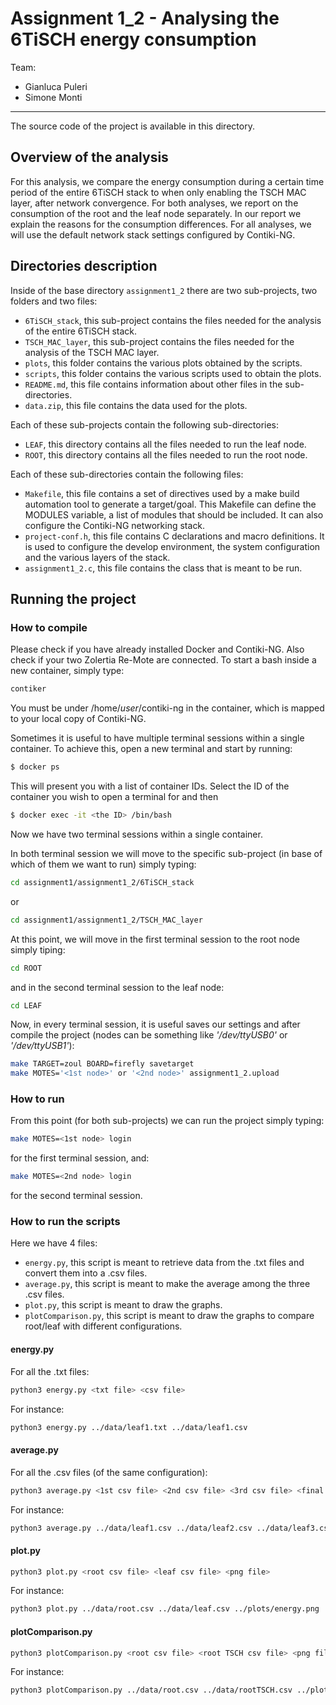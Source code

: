 # Assignment 1_2 - Analysing the 6TiSCH energy consumption

Team: 
* Gianluca Puleri
* Simone Monti

----

The source code of the project is available in this directory.




## Overview of the analysis

For this analysis, we compare the energy consumption during a certain time period
of the entire 6TiSCH stack to when only enabling the TSCH MAC layer, after network
convergence. For both analyses, we report on the consumption of the root and the leaf
node separately. In our report we explain the reasons for the consumption differences.
For all analyses, we will use the default network stack settings configured by Contiki-NG.




## Directories description

Inside of the base directory `assignment1_2` there are two sub-projects, two folders and two files:
* `6TiSCH_stack`, this sub-project contains the files needed for the analysis of the entire 6TiSCH stack.
* `TSCH_MAC_layer`, this sub-project contains the files needed for the analysis of the TSCH MAC layer.
* `plots`, this folder contains the various plots obtained by the scripts.
* `scripts`, this folder contains the various scripts used to obtain the plots.
* `README.md`, this file contains information about other files in the sub-directories.
* `data.zip`, this file contains the data used for the plots.

Each of these sub-projects contain the following sub-directories:

* `LEAF`, this directory contains all the files needed to run the leaf node.
* `ROOT`, this directory contains all the files needed to run the root node.

Each of these sub-directories contain the following files:

* `Makefile`, this file contains a set of directives used by a make build automation tool to generate a target/goal. This Makefile can define the MODULES variable, a list of modules that should be included. It can also configure the Contiki-NG networking stack.
* `project-conf.h`, this file contains C declarations and macro definitions. It is used to configure the develop environment, the system configuration and the various layers of the stack.
* `assignment1_2.c`, this file contains the class that is meant to be run.




## Running the project
### How to compile

Please check if you have already installed Docker and Contiki-NG. Also check if your two Zolertia Re-Mote are connected.
To start a bash inside a new container, simply type:

```bash
contiker
```
You must be under /home/*user*/contiki-ng in the container, which is mapped to your local copy of Contiki-NG.

Sometimes it is useful to have multiple terminal sessions within a single container. 
To achieve this, open a new terminal and start by running:

```bash
$ docker ps
```
This will present you with a list of container IDs. Select the ID of the container you wish to open a terminal for and then
```bash
$ docker exec -it <the ID> /bin/bash
```
Now we have two terminal sessions within a single container.

In both terminal session we will move to the specific sub-project (in base of which of them we want to run) simply typing:

```bash
cd assignment1/assignment1_2/6TiSCH_stack
```
or
```bash
cd assignment1/assignment1_2/TSCH_MAC_layer
```


At this point, we will move in the first terminal session to the root node simply tiping:

```bash
cd ROOT
```

and in the second terminal session to the leaf node:

```bash
cd LEAF
```



Now, in every terminal session, it is useful saves our settings and after compile the project (nodes can be something like *'/dev/ttyUSB0'* or *'/dev/ttyUSB1'*):

```bash
make TARGET=zoul BOARD=firefly savetarget
make MOTES='<1st node>' or '<2nd node>' assignment1_2.upload
```



### How to run

From this point (for both sub-projects) we can run the project simply typing:

```bash
make MOTES=<1st node> login
```
for the first terminal session, and:
```bash
make MOTES=<2nd node> login
```
for the second terminal session.



### How to run the scripts

Here we have 4 files:

* `energy.py`, this script is meant to retrieve data from the .txt files and convert them into a .csv files.
* `average.py`, this script is meant to make the average among the three .csv files.
* `plot.py`, this script is meant to draw the graphs.
* `plotComparison.py`, this script is meant to draw the graphs to compare root/leaf with different configurations.

#### energy.py

For all the .txt files:
```bash
python3 energy.py <txt file> <csv file>
```
For instance:
```bash
python3 energy.py ../data/leaf1.txt ../data/leaf1.csv
```

#### average.py

For all the .csv files (of the same configuration):
```bash
python3 average.py <1st csv file> <2nd csv file> <3rd csv file> <final csv file>
```
For instance:
```bash
python3 average.py ../data/leaf1.csv ../data/leaf2.csv ../data/leaf3.csv ../data/leaf.csv
```

#### plot.py

```bash
python3 plot.py <root csv file> <leaf csv file> <png file>
```
For instance:
```bash
python3 plot.py ../data/root.csv ../data/leaf.csv ../plots/energy.png
```

#### plotComparison.py

```bash
python3 plotComparison.py <root csv file> <root TSCH csv file> <png file>
```
For instance:
```bash
python3 plotComparison.py ../data/root.csv ../data/rootTSCH.csv ../plots/rootComparison.png
```

